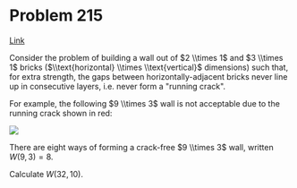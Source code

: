 # Problem 215

[Link](https://projecteuler.net/problem=215)

Consider the problem of building a wall out of $2 \\times 1$ and $3 \\times 1$ bricks ($\\text{horizontal} \\times \\text{vertical}$ dimensions) such that, for extra strength, the gaps between horizontally-adjacent bricks never line up in consecutive layers, i.e. never form a "running crack".

For example, the following $9 \\times 3$ wall is not acceptable due to the running crack shown in red:

![](resources/images/0215_crackfree.gif?1678992055)

There are eight ways of forming a crack-free $9 \\times 3$ wall, written $W(9,3) = 8$.

Calculate $W(32,10)$.
